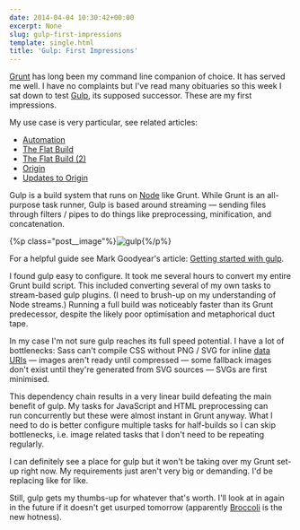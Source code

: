 ```yaml
---
date: 2014-04-04 10:30:42+00:00
excerpt: None
slug: gulp-first-impressions
template: single.html
title: 'Gulp: First Impressions'
---
```


[Grunt](http://gruntjs.com/) has long been my command line companion of choice. It has served me well. I have no complaints but I've read many obituaries so this week I sat down to test [Gulp](http://gulpjs.com/), its supposed successor. These are my first impressions.

My use case is very particular, see related articles:


* [Automation](/2013/03/12/automation/)
* [The Flat Build](/2013/03/18/the-flat-build/)
* [The Flat Build (2)](/2013/04/05/the-flat-build-2/)
* [Origin](/2013/04/30/origin/)
* [Updates to Origin](/2013/06/10/updates-to-origin/)


Gulp is a build system that runs on [Node](http://nodejs.org/) like Grunt. While Grunt is an all-purpose task runner, Gulp is based around streaming — sending files through filters / pipes to do things like preprocessing, minification, and concatenation.

{%p class="post__image"%}![gulp](/wp-content/uploads/2014/04/gulp.png){%/p%}

For a helpful guide see Mark Goodyear's article: [Getting started with gulp](http://markgoodyear.com/2014/01/getting-started-with-gulp/).

I found gulp easy to configure. It took me several hours to convert my entire Grunt build script. This included converting several of my own tasks to stream-based gulp plugins. (I need to brush-up on my understanding of Node streams.) Running a full build was noticeably faster than its Grunt predecessor, despite the likely poor optimisation and metaphorical duct tape.

In my case I'm not sure gulp reaches its full speed potential. I have a lot of bottlenecks: Sass can't compile CSS without PNG / SVG for inline [data URIs](http://css-tricks.com/data-uris/) — images aren't ready until compressed — some fallback images don't exist until they're generated from SVG sources — SVGs are first minimised.

This dependency chain results in a very linear build defeating the main benefit of gulp. My tasks for JavaScript and HTML preprocessing can run concurrently but these were almost instant in Grunt anyway. What I need to do is better configure multiple tasks for half-builds so I can skip bottlenecks, i.e. image related tasks that I don't need to be repeating regularly.

I can definitely see a place for gulp but it won't be taking over my Grunt set-up right now. My requirements just aren't very big or demanding. I'd be replacing like for like.

Still, gulp gets my thumbs-up for whatever that's worth. I'll look at in again in the future if it doesn't get usurped tomorrow (apparently [Broccoli](https://github.com/joliss/broccoli) is the new hotness).

